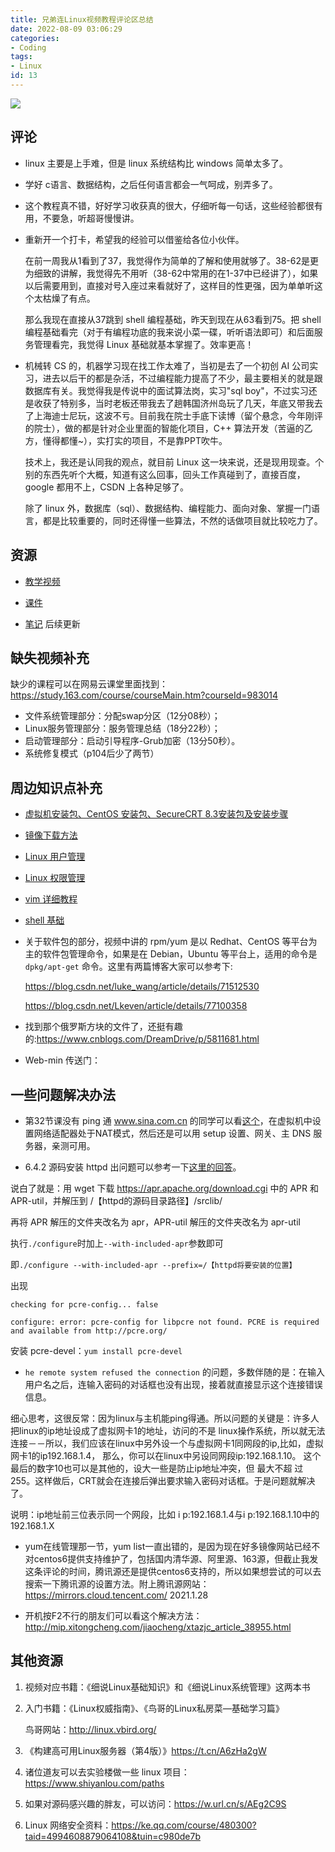 ```yaml
---
title: 兄弟连Linux视频教程评论区总结
date: 2022-08-09 03:06:29
categories:
- Coding
tags:
- Linux
id: 13
---
```


![](https://img.arctee.cn/qiniu_picgo/20210916142506.png)

## 评论

- linux 主要是上手难，但是 linux 系统结构比 windows 简单太多了。

- 学好 c语言、数据结构，之后任何语言都会一气呵成，别弄多了。

- 这个教程真不错，好好学习收获真的很大，仔细听每一句话，这些经验都很有用，不要急，听超哥慢慢讲。

- 重新开一个打卡，希望我的经验可以借鉴给各位小伙伴。

   在前一周我从1看到了37，我觉得作为简单的了解和使用就够了。38-62是更为细致的讲解，我觉得先不用听（38-62中常用的在1-37中已经讲了），如果以后需要用到，直接对号入座过来看就好了，这样目的性更强，因为单单听这个太枯燥了有点。

   那么我现在直接从37跳到 shell 编程基础，昨天到现在从63看到75。把 shell 编程基础看完（对于有编程功底的我来说小菜一碟，听听语法即可）和后面服务管理看完，我觉得 Linux 基础就基本掌握了。效率更高！

- 机械转 CS 的，机器学习现在找工作太难了，当初是去了一个初创 AI 公司实习，进去以后干的都是杂活，不过编程能力提高了不少，最主要相关的就是跟数据库有关。我觉得我是传说中的面试算法岗，实习"sql boy"，不过实习还是收获了特别多，当时老板还带我去了趟韩国济州岛玩了几天，年底又带我去了上海迪士尼玩，这波不亏。目前我在院士手底下读博（留个悬念，今年刚评的院士），做的都是针对企业里面的智能化项目，C++ 算法开发（苦逼的乙方，懂得都懂~），实打实的项目，不是靠PPT吹牛。

   技术上，我还是认同我的观点，就目前 Linux 这一块来说，还是现用现查。个别的东西先听个大概，知道有这么回事，回头工作真碰到了，直接百度，google 都用不上，CSDN 上各种足够了。

   除了 linux 外，数据库（sql）、数据结构、编程能力、面向对象、掌握一门语言，都是比较重要的，同时还得懂一些算法，不然的话做项目就比较吃力了。

## 资源

- [教学视频](https://www.bilibili.com/video/BV1mW411i7Qf?from=search&seid=8564006568961135430)

- [课件](https://www.aliyundrive.com/s/hXoYzkkLgX6)
  
- [笔记]() 后续更新

## 缺失视频补充

缺少的课程可以在网易云课堂里面找到：https://study.163.com/course/courseMain.htm?courseId=983014

- 文件系统管理部分：分配swap分区（12分08秒）；
- Linux服务管理部分：服务管理总结（18分22秒）；
- 启动管理部分：启动引导程序-Grub加密（13分50秒）。
- 系统修复模式（p104后少了两节）

## 周边知识点补充

- [虚拟机安装包、CentOS 安装包、SecureCRT 8.3安装包及安装步骤](​https://blog.csdn.net/xiaolong13956467931/article/details/105627406)
  
- [镜像下载方法](https://blog.csdn.net/weixin_42430824/article/details/81019039)

- [Linux 用户管理](https://segmentfault.com/a/1190000022424829)

- [Linux 权限管理](https://segmentfault.com/a/1190000022541406)

- [vim 详细教程](https://blog.csdn.net/qq_42055033/article/details/106756439)

- [shell 基础](https://blog.csdn.net/weixin_44406146/article/details/92007727)

- 关于软件包的部分，视频中讲的 rpm/yum 是以 Redhat、CentOS 等平台为主的软件包管理命令，如果是在 Debian，Ubuntu 等平台上，适用的命令是 `dpkg/apt-get` 命令。这里有两篇博客大家可以参考下:

   https://blog.csdn.net/luke_wang/article/details/71512530

   https://blog.csdn.net/Lkeven/article/details/77100358

- 找到那个俄罗斯方块的文件了，还挺有趣的:https://www.cnblogs.com/DreamDrive/p/5811681.html

- Web-min 传送门：
  
## 一些问题解决办法

- 第32节课没有 ping 通 www.sina.com.cn 的同学可以看[这个](https://jingyan.baidu.com/article/76a7e409ed694dfc3a6e1548.html)，在虚拟机中设置网络适配器处于NAT模式，然后还是可以用 setup 设置、网关、主 DNS 服务器，亲测可用。

- 6.4.2 源码安装 httpd 出问题可以参考一下[这里的回答](https://stackoverflow.com/questions/13967114/configure-error-apr-not-found-please-read-the-documentation)。

说白了就是：用 wget 下载 https://apr.apache.org/download.cgi 中的 APR 和APR-util，并解压到 /【httpd的源码目录路径】/srclib/

再将 APR 解压的文件夹改名为 apr，APR-util 解压的文件夹改名为 apr-util

执行`./configure`时加上`--with-included-apr`参数即可

即`./configure --with-included-apr --prefix=/【httpd将要安装的位置】`

出现

```
checking for pcre-config... false

configure: error: pcre-config for libpcre not found. PCRE is required and available from http://pcre.org/
```
安装 pcre-devel：`yum install pcre-devel`


- `he remote system refused the connection` 的问题，多数伴随的是：在输入用户名之后，连输入密码的对话框也没有出现，接着就直接显示这个连接错误信息。

​细心思考，这很反常：因为linux与主机能ping得通。所以问题的关键是：许多人把linux的ip地址设成了虚拟网卡1的地址，访问的不是	linux操作系统，所以就无法连接－－所以，我们应该在linux中另外设一个与虚拟网卡1同网段的ip,比如，虚拟网卡1的ip192.168.1.4，	那么，你可以在linux中另设同网段ip:192.168.1.10。 这个最后的数字10也可以是其他的，设大一些是防止ip地址冲突，但	最大不超	过255。这样做后，CRT就会在连接后弹出要求输入密码对话框。于是问题就解决了。

说明：ip地址前三位表示同一个网段，比如 i p:192.168.1.4与i p:192.168.1.10中的 192.168.1.X

- yum在线管理那一节，yum list一直出错的，是因为现在好多镜像网站已经不对centos6提供支持维护了，包括国内清华源、阿里源、163源，但截止我发这条评论的时间，腾讯源还是提供centos6支持的，所以如果想尝试的可以去搜索一下腾讯源的设置方法。附上腾讯源网站：https://mirrors.cloud.tencent.com/    2021.1.28

- 开机按F2不行的朋友们可以看这个解决方法：http://mip.xitongcheng.com/jiaocheng/xtazjc_article_38955.html

## 其他资源

1. 视频对应书籍：《细说Linux基础知识》和《细说Linux系统管理》这两本书

2. 入门书籍：《Linux权威指南》、《鸟哥的Linux私房菜—基础学习篇》

   鸟哥网站：http://linux.vbird.org/   
  
3. 《构建高可用Linux服务器（第4版）》https://t.cn/A6zHa2gW

4. 诸位道友可以去实验楼做一些 linux 项目：https://www.shiyanlou.com/paths

5. 如果对源码感兴趣的胖友，可以访问：https://w.url.cn/s/AEg2C9S

6. Linux 网络安全资料：https://ke.qq.com/course/480300?taid=4994608879064108&tuin=c980de7b
